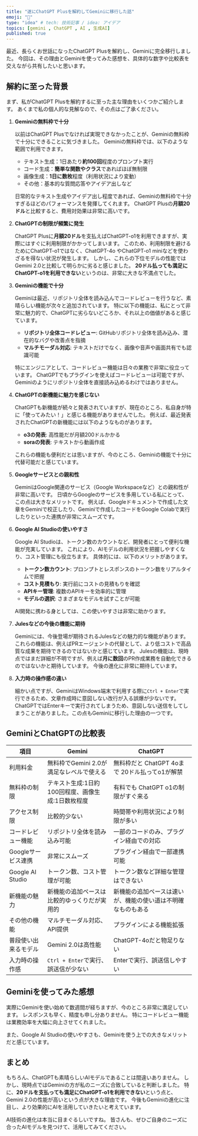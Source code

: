 ```yaml
---
title: "遂にChatGPT Plusを解約してGeminiに移行した話"
emoji: "🤖"
type: "idea" # tech: 技術記事 / idea: アイデア
topics: [gemini , ChatGPT , AI , 生成AI]
published: true
---
```


最近、長らくお世話になったChatGPT Plusを解約し、Geminiに完全移行しました。
今回は、その理由とGeminiを使ってみた感想を、具体的な数字や比較表を交えながら共有したいと思います。

## 解約に至った背景

まず、私がChatGPT Plusを解約するに至った主な理由をいくつかご紹介します。
あくまで私の個人的な見解なので、その点はご了承ください。

1. **Geminiの無料枠で十分**

   以前はChatGPT Plusでなければ実現できなかったことが、Geminiの無料枠で十分にできることに気づきました。
   Geminiの無料枠では、以下のような範囲で利用できます。

   - テキスト生成：1日あたり**約100回**程度のプロンプト実行
   - コード生成：**簡単な関数やクラス**であればほぼ無制限
   - 画像生成：**1日に数枚**程度（利用状況により変動）
   - その他：基本的な質問応答やアイデア出しなど

   日常的なテキスト生成やアイデア出し程度であれば、Geminiの無料枠で十分すぎるほどのパフォーマンスを発揮してくれます。
   ChatGPT Plusの**月額20ドル**と比較すると、費用対効果は非常に高いです。

2. **ChatGPTの制限が頻繁に発生**

   ChatGPT Plusに**月額20ドル**を支払えばChatGPT-o1を利用できますが、実際にはすぐに利用制限がかかってしまいます。
   このため、利用制限を避けるためにChatGPT-o1ではなく、ChatGPT-4o やChatGPT-o1 miniなどを使わざるを得ない状況が発生します。
   しかし、これらの下位モデルの性能ではGemini 2.0と比較して明らかに劣ると感じました。
   **20ドル払っても満足にChatGPT-o1を利用できない**というのは、非常に大きな不満点でした。

3. **Geminiの機能で十分**

   Geminiは最近、リポジトリ全体を読み込んでコードレビューを行うなど、素晴らしい機能が次々と追加されています。
   特に以下の機能は、私にとって非常に魅力的で、ChatGPTに劣らないどころか、それ以上の価値があると感じています。

    - **リポジトリ全体コードレビュー**: GitHubリポジトリ全体を読み込み、潜在的なバグや改善点を指摘
    - **マルチモーダル対応**: テキストだけでなく、画像や音声や画面共有でも認識可能

    特にエンジニアとして、コードレビュー機能は日々の業務で非常に役立っています。
    ChatGPTでもプラグインを使えばコードレビューは可能ですが、Geminiのようにリポジトリ全体を直接読み込めるわけではありません。

4. **ChatGPTの新機能に魅力を感じない**

   ChatGPTも新機能が続々と発表されていますが、現在のところ、私自身が特に「使ってみたい！」と感じる機能がありませんでした。
   例えば、最近発表されたChatGPTの新機能には以下のようなものがあります。

    - **o3の発表**: 高性能だが月額200ドルかかる
    - **soraの発表**: テキストから動画作成

   これらの機能も便利だとは思いますが、今のところ、Geminiの機能で十分に代替可能だと感じています。

5. **Googleサービスとの親和性**

   GeminiはGoogle関連のサービス（Google Workspaceなど）との親和性が非常に高いです。
   日頃からGoogleのサービスを多用している私にとって、この点は大きなメリットです。
   例えば、Googleドキュメントで作成した文章をGeminiで校正したり、Geminiで作成したコードをGoogle Colabで実行したりといった連携が非常にスムーズです。

6. **Google AI Studioの使いやすさ**

   Google AI Studioは、トークン数のカウントなど、開発者にとって便利な機能が充実しています。
   これにより、AIモデルの利用状況を把握しやすくなり、コスト管理にも役立ちます。
   具体的には、以下のメリットがあります。

    - **トークン数カウント**: プロンプトとレスポンスのトークン数をリアルタイムで把握
    - **コスト見積もり**: 実行前にコストの見積もりを確認
    - **APIキー管理**: 複数のAPIキーを効率的に管理
    - **モデルの選択**: さまざまなモデルを試すことが可能

   AI開発に携わる身としては、この使いやすさは非常に助かります。

7. **Julesなどの今後の機能に期待**

   Geminiには、今後登場が期待されるJulesなどの魅力的な機能があります。
   これらの機能は、例えばPRエージェントの代替として、より低コストで高品質な成果を期待できるのではないかと感じています。
   Julesの機能は、現時点ではまだ詳細が不明ですが、例えば**月に数回**のPR作成業務を自動化できるのではないかと期待しています。
    今後の進化に非常に期待しています。

8. **入力時の操作感の違い**

    細かい点ですが、GeminiはWindows端末で利用する際に`Ctrl + Enter`で実行できるため、文章作成時に意図しない改行が入る誤爆が少ないです。
    ChatGPTではEnterキーで実行されてしまうため、意図しない送信をしてしまうことがありました。この点もGeminiに移行した理由の一つです。

## GeminiとChatGPTの比較表

| 項目                 | Gemini                                          | ChatGPT                                      |
| ------------------- | ---------------------------------------------- | ------------------------------------------------ |
| 利用料金              | 無料枠でGemini 2.0が満足なレベルで使える  | 無料枠だと ChatGPT 4oまで 20ドル払ってo1が解禁                             |
| 無料枠の制限         | テキスト生成:1日約100回程度、画像生成:1日数枚程度 | 有料でも ChatGPT o1の制限がすぐ来る                       |
| アクセス制限         | 比較的少ない                                      | 時間帯や利用状況により制限が多い                      |
| コードレビュー機能      | リポジトリ全体を読み込み可能                      | 一部のコードのみ、プラグイン経由での対応           |
| Googleサービス連携   | 非常にスムーズ                                    | プラグイン経由で一部連携可能                        |
| Google AI Studio    | トークン数、コスト管理が可能                     | トークン数など詳細な管理はできない                       |
| 新機能の魅力         | 新機能の追加ペースは比較的ゆっくりだが実用的          | 新機能の追加ペースは速いが、機能の使い道は不明確なものもある   |
| その他の機能      | マルチモーダル対応、API提供                             | プラグインによる機能拡張                      |
| 普段使い出来るモデル   | Gemini 2.0は高性能                               | ChatGPT-4oだと物足りない             |
| 入力時の操作感        | `Ctrl + Enter`で実行、誤送信が少ない         | Enterで実行、誤送信しやすい                     |

## Geminiを使ってみた感想

実際にGeminiを使い始めて数週間が経ちますが、今のところ非常に満足しています。
レスポンスも早く、精度も申し分ありません。
特にコードレビュー機能は業務効率を大幅に向上させてくれました。

また、Google AI Studioの使いやすさも、Geminiを使う上での大きなメリットだと感じています。

## まとめ

もちろん、ChatGPTも素晴らしいAIモデルであることは間違いありません。
しかし、現時点ではGeminiの方が私のニーズに合致していると判断しました。
特に、**20ドルを支払っても満足にChatGPT-o1を利用できない**という点と、Gemini 2.0の性能が高いという点が大きな理由です。
今後もGeminiの進化に注目し、より効果的にAIを活用していきたいと考えています。

AI技術の進化は本当に目まぐるしいですね。
皆さんも、ぜひご自身のニーズに合ったAIモデルを見つけて、活用してみてください。
